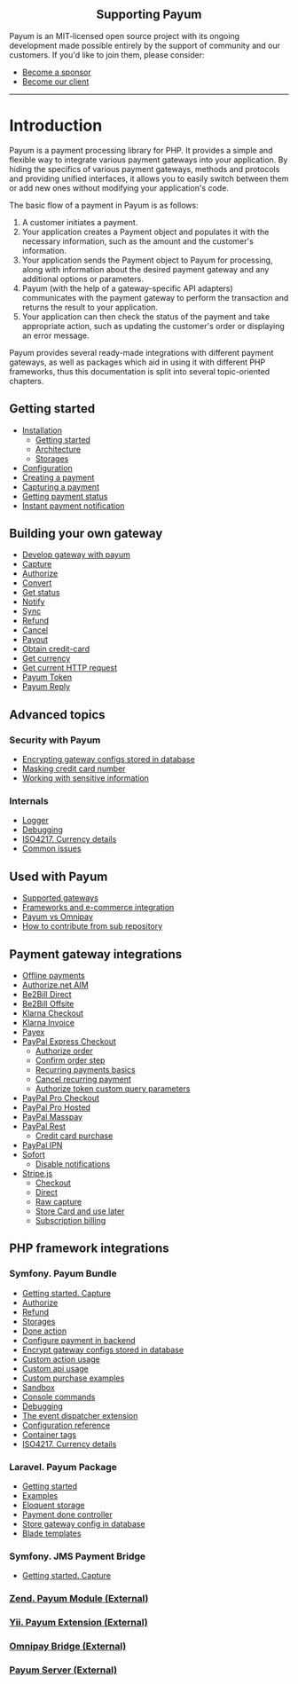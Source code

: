 <h2 align="center">Supporting Payum</h2>

Payum is an MIT-licensed open source project with its ongoing development made possible entirely by the support of community and our customers. If you'd like to join them, please consider:

- [Become a sponsor](https://www.patreon.com/makasim)
- [Become our client](http://forma-pro.com/)

---

# Introduction

Payum is a payment processing library for PHP. It provides a simple and flexible way to integrate various payment gateways into your application. By hiding the specifics of various payment gateways, methods and protocols and providing unified interfaces, it allows you to easily switch between them or add new ones without modifying your application's code.

The basic flow of a payment in Payum is as follows:

1. A customer initiates a payment.
2. Your application creates a Payment object and populates it with the necessary information, such as the amount and the customer's information.
3. Your application sends the Payment object to Payum for processing, along with information about the desired payment gateway and any additional options or parameters.
4. Payum (with the help of a gateway-specific API adapters) communicates with the payment gateway to perform the transaction and returns the result to your application.
5. Your application can then check the status of the payment and take appropriate action, such as updating the customer's order or displaying an error message.

Payum provides several ready-made integrations with different payment gateways, as well as packages which aid in using it with different PHP frameworks, thus this documentation is split into several topic-oriented chapters.

## Getting started

* [Installation](core/installation.md)
  * [Getting started](core/getting-started.md)
  * [Architecture](core/the-architecture.md)
  * [Storages](core/storages.md)
* [Configuration](core/configuration.md)
* [Creating a payment](core/payment-creation.md)
* [Capturing a payment](core/payment-capture.md)
* [Getting payment status](core/payment-status.md)
* [Instant payment notification](core/instant-payment-notification.md)

## Building your own gateway

* [Develop gateway with payum](develop/develop-gateway-with-payum.md)
* [Capture](develop/capture.md)
* [Authorize](develop/authorize.md)
* [Convert](develop/convert.md)
* [Get status](develop/get-status.md)
* [Notify](develop/notify.md)
* [Sync](develop/sync.md)
* [Refund](develop/refund.md)
* [Cancel](develop/cancel.md)
* [Payout](develop/payout.md)
* [Obtain credit-card](develop/obtain-credit-card.md)
* [Get currency](develop/get-currency.md)
* [Get current HTTP request](develop/get-http-request.md)
* [Payum Token](develop/token.md)
* [Payum Reply](develop/reply.md)

## Advanced topics

### Security with Payum

* [Encrypting gateway configs stored in database](core/encrypting-gateway-configs-stored-in-database.md)
* [Masking credit card number](core/masking-credit-card-number.md)
* [Working with sensitive information](core/working-with-sensitive-information.md)

### Internals

* [Logger](core/logger.md)
* [Debugging](core/debugging.md)
* [ISO4217. Currency details](core/iso4217-or-currency-details.md)
* [Common issues](core/common-issues.md)

## Used with Payum

* [Supported gateways](core/supported-gateways.md)
* [Frameworks and e-commerce integration](core/frameworks-and-e-commerce-integration.md)
* [Payum vs Omnipay](core/payum-vs-omnipay.md)
* [How to contribute from sub repository](core/how-to-contribute-from-subrepository.md)

## Payment gateway integrations

* [Offline payments](offline/getting-started.md)
* [Authorize.net AIM](authorize-net/aim/getting-started.md)
* [Be2Bill Direct](be2bill/direct.md)
* [Be2Bill Offsite](be2bill/offsite.md)
* [Klarna Checkout](klarna/checkout/getting-started.md)
* [Klarna Invoice](klarna/invoice/getting-started.md)
* [Payex](payex/getting-started.md)
* [PayPal Express Checkout](paypal/express-checkout/getting-started.md)
  * [Authorize order](paypal/express-checkout/authorize-order.md)
  * [Confirm order step](paypal/express-checkout/confirm-order-step.md)
  * [Recurring payments basics](paypal/express-checkout/recurring-payments-basics.md)
  * [Cancel recurring payment](paypal/express-checkout/cancel-recurring-payment.md)
  * [Authorize token custom query parameters](paypal/express-checkout/authorize-token-custom-query-parameters.md)
* [PayPal Pro Checkout](paypal/pro-checkout/getting-started.md)
* [PayPal Pro Hosted](paypal/pro-hosted/getting-started.md)
* [PayPal Masspay](paypal/masspay/getting-started.md)
* [PayPal Rest](paypal/rest/getting-started.md)
  * [Credit card purchase](paypal/rest/credit-card-purchase.md)
* [PayPal IPN](paypal/ipn/getting-started.md)
* [Sofort](sofort/getting-started.md)
  * [Disable notifications](sofort/disable-notifications.md)
* [Stripe.js](stripe/js.md)
  * [Checkout](stripe/checkout.md)
  * [Direct](stripe/direct.md)
  * [Raw capture](stripe/raw-capture.md)
  * [Store Card and use later](stripe/store-card-and-use-later.md)
  * [Subscription billing](stripe/subscription-billing.md)

## PHP framework integrations

### Symfony. Payum Bundle
* [Getting started. Capture](symfony/getting-started.md)
* [Authorize](symfony/authorize.md)
* [Refund](symfony/refund.md)
* [Storages](symfony/storages.md)
* [Done action](symfony/purchase-done-action.md)
* [Configure payment in backend](symfony/configure-payment-in-backend.md)
* [Encrypt gateway configs stored in database](symfony/encrypt-gateway-configs-stored-in-database.md)
* [Custom action usage](symfony/custom-action-usage.md)
* [Custom api usage](symfony/custom-api-usage.md)
* [Custom purchase examples](symfony/custom-purchase-examples.md)
* [Sandbox](symfony/sandbox.md)
* [Console commands](symfony/console-commands.md)
* [Debugging](symfony/debugging.md)
* [The event dispatcher extension](symfony/event-dispatcher.md)
* [Configuration reference](symfony/configuration-reference.md)
* [Container tags](symfony/container-tags.md)
* [ISO4217. Currency details](symfony/iso4217-or-currency-details.md)

### Laravel. Payum Package
* [Getting started](laravel/getting-started.md)
* [Examples](laravel/examples.md)
* [Eloquent storage](laravel/eloquent-storage.md)
* [Payment done controller](laravel/payment-done-controller.md)
* [Store gateway config in database](laravel/store-gateway-config-in-database.md)
* [Blade templates](laravel/blade-templating.md)

### Symfony. JMS Payment Bridge
* [Getting started. Capture](jms-payment-bridge/getting-started.md)

### [Zend. Payum Module (External)](https://github.com/Payum/PayumModule)

### [Yii. Payum Extension (External)](https://github.com/Payum/PayumYiiExtension)

### [Omnipay Bridge (External)](https://github.com/Payum/OmnipayBridge)

### [Payum Server (External)](https://github.com/Payum/PayumServer)
